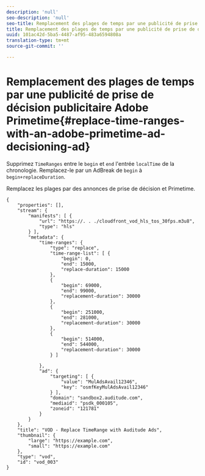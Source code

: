 ```yaml
---
description: 'null'
seo-description: 'null'
seo-title: Remplacement des plages de temps par une publicité de prise de décision publicitaire Adobe Primetime
title: Remplacement des plages de temps par une publicité de prise de décision publicitaire Adobe Primetime
uuid: 101ac42d-5ba5-4487-af95-483a6594808a
translation-type: tm+mt
source-git-commit: ''

---
```



# Remplacement des plages de temps par une publicité de prise de décision publicitaire Adobe Primetime{#replace-time-ranges-with-an-adobe-primetime-ad-decisioning-ad}

Supprimez `TimeRanges` entre le `begin` et `end` l&#39;entrée `localTime` de la chronologie. Remplacez-le par un AdBreak de `begin` à `begin+replaceDuration`.

Remplacez les plages par des annonces de prise de décision et Primetime.

```
{   
    "properties": [],
    "stream": {
        "manifests": [ {
            "url": "https://. . ./cloudfront_vod_hls_tos_30fps.m3u8",
            "type": "hls"
        } ],
        "metadata": {
            "time-ranges": {
                "type": "replace",
                "time-range-list": [ {
                    "begin": 0,
                    "end": 15000,
                    "replace-duration": 15000
                },
                {
                    "begin": 69000,
                    "end": 99000,
                    "replacement-duration": 30000
                },
                {
                    "begin": 251000,
                    "end": 281000,
                    "replacement-duration": 30000
                },
                {
                    "begin": 514000,
                    "end": 544000,
                    "replacement-duration": 30000
                } ]

            },
            "ad": {
                "targeting": [ {
                    "value": "MulAdsAvail12346",
                    "key": "osmfKeyMulAdsAvail12346"
                } ],
                "domain": "sandbox2.auditude.com",
                "mediaid": "psdk_000105",
                "zoneid": "121781"
            }     
        }
    },   
    "title": "VOD - Replace TimeRange with Auditude Ads",
    "thumbnail": {
        "large": "https://example.com",
        "small": "https://example.com"
    },
    "type": "vod",
    "id": "vod_003"
}
```

